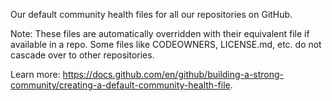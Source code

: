 Our default community health files for all our repositories on GitHub.

Note: These files are automatically overridden with their equivalent file if available in a repo. Some files like CODEOWNERS, LICENSE.md, etc. do not cascade over to other repositories.

Learn more: https://docs.github.com/en/github/building-a-strong-community/creating-a-default-community-health-file.
